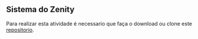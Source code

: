 ## Sistema do Zenity

Para realizar esta atividade é necessario que faça o download ou clone este [repositorio](https://github.com/zup-academy/nossa-zenity). 

